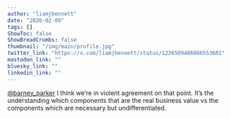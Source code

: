 ```yaml
---
author: "liamjbennett"
date: "2020-02-09"
tags: []
ShowToc: false
ShowBreadCrumbs: false
thumbnail: "/img/main/profile.jpg"
twitter_link: "https://x.com/liamjbennett/status/1226509486086553601"
mastodon_link: ""
bluesky_link: ""
linkedin_link: ""
---
```


[@barney_parker](https://x.com/barney_parker) I think we’re in violent agreement on that point. It’s the understanding which components that are the real business value vs the components which are necessary but undifferentiated.

